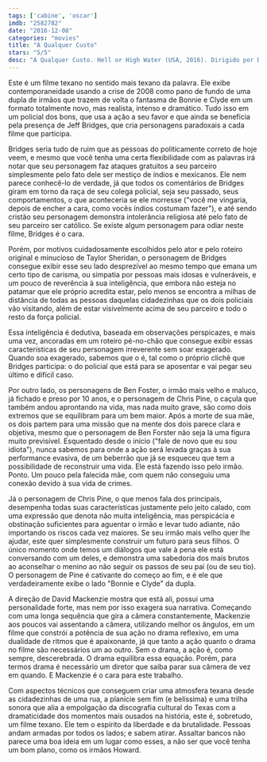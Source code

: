 ```yaml
---
tags: ['cabine', 'oscar']
imdb: "2582782"
date: "2016-12-08"
categories: "movies"
title: "A Qualquer Custo"
stars: "5/5"
desc: "A Qualquer Custo. Hell or High Water (USA, 2016). Dirigido por David Mackenzie. Escrito por Taylor Sheridan. Com Dale Dickey (Elsie), Ben Foster (Tanner Howard), Chris Pine (Toby Howard), William Sterchi (Mr. Clauson), Buck Taylor (Old Man), Kristin Berg (Olney Teller), Jeff Bridges (Marcus Hamilton), Gil Birmingham (Alberto Parker), Jackamoe Buzzell (Archer City Deputy)."
---
```

Este é um filme texano no sentido mais texano da palavra. Ele exibe contemporaneidade usando a crise de 2008 como pano de fundo de uma dupla de irmãos que trazem de volta o fantasma de Bonnie e Clyde em um formato totalmente novo, mas realista, intenso e dramático. Tudo isso em um policial dos bons, que usa a ação a seu favor e que ainda se beneficia pela presença de Jeff Bridges, que cria personagens paradoxais a cada filme que participa.

Bridges seria tudo de ruim que as pessoas do politicamente correto de hoje veem, e mesmo que você tenha uma certa flexibilidade com as palavras irá notar que seu personagem faz ataques gratuitos a seu parceiro simplesmente pelo fato dele ser mestiço de índios e mexicanos. Ele nem parece conhecê-lo de verdade, já que todos os comentários de Bridges giram em torno da raça de seu colega policial, seja seu passado, seus comportamentos, o que aconteceria se ele morresse ("você me vingaria, depois de encher a cara, como vocês índios costumam fazer"), e até sendo cristão seu personagem demonstra intolerância religiosa até pelo fato de seu parceiro ser católico. Se existe algum personagem para odiar neste filme, Bridges é o cara.

Porém, por motivos cuidadosamente escolhidos pelo ator e pelo roteiro original e minucioso de Taylor Sheridan, o personagem de Bridges consegue exibir esse seu lado desprezível ao mesmo tempo que emana um certo tipo de carisma, ou simpatia por pessoas mais idosas e vulneráveis, e um pouco de reverência à sua inteligência, que embora não esteja no patamar que ele próprio acredita estar, pelo menos se encontra a milhas de distância de todas as pessoas daquelas cidadezinhas que os dois policiais vão visitando, além de estar visivelmente acima de seu parceiro e todo o resto da força policial.

Essa inteligência é dedutiva, baseada em observações perspicazes, e mais uma vez, ancoradas em um roteiro pé-no-chão que consegue exibir essas características de seu personagem irreverente sem soar exagerado. Quando soa exagerado, sabemos que o é, tal como o próprio clichê que Bridges participa: o do policial que está para se aposentar e vai pegar seu último e difícil caso.

Por outro lado, os personagens de Ben Foster, o irmão mais velho e maluco, já fichado e preso por 10 anos, e o personagem de Chris Pine, o caçula que também andou aprontando na vida, mas nada muito grave, são como dois extremos que se equilibram para um bem maior. Após a morte de sua mãe, os dois partem para uma missão que na mente dos dois parece clara e objetiva, mesmo que o personagem de Ben Forster não seja lá uma figura muito previsível. Esquentado desde o início ("fale de novo que eu sou idiota"), nunca sabemos para onde a ação será levada graças à sua performance evasiva, de um beberrão que já se esqueceu que tem a possibilidade de reconstruir uma vida. Ele está fazendo isso pelo irmão. Ponto. Um pouco pela falecida mãe, com quem não conseguiu uma conexão devido à sua vida de crimes.

Já o personagem de Chris Pine, o que menos fala dos principais, desempenha todas suas características justamente pelo jeito calado, com uma expressão que denota não muita inteligência, mas perspicácia e obstinação suficientes para aguentar o irmão e levar tudo adiante, não importando os riscos cada vez maiores. Se seu irmão mais velho quer lhe ajudar, este quer simplesmente construir um futuro para seus filhos. O único momento onde temos um diálogos que vale à pena ele está conversando com um deles, e demonstra uma sabedoria dos mais brutos ao aconselhar o menino ao não seguir os passos de seu pai (ou de seu tio). O personagem de Pine é cativante do começo ao fim, e é ele que verdadeiramente exibe o lado "Bonnie e Clyde" da dupla.

A direção de David Mackenzie mostra que está ali, possui uma personalidade forte, mas nem por isso exagera sua narrativa. Começando com uma longa sequência que gira a câmera constantemente, Mackenzie aos poucos vai assentando a câmera, utilizando melhor os ângulos, em um filme que constrói a potência de sua ação no drama reflexivo, em uma dualidade de ritmos que é apaixonante, já que tanto a ação quanto o drama no filme são necessários um ao outro. Sem o drama, a ação é, como sempre, descerebrada. O drama equilibra essa equação. Porém, para termos drama é necessário um diretor que saiba parar sua câmera de vez em quando. E Mackenzie é o cara para este trabalho.

Com aspectos técnicos que conseguem criar uma atmosfera texana desde as cidadezinhas de uma rua, a planície sem fim (e belíssima) e uma trilha sonora que alia a empolgação da discografia cultural do Texas com a dramaticidade dos momentos mais ousados na história, este é, sobretudo, um filme texano. Ele tem o espírito da liberdade e da brutalidade. Pessoas andam armadas por todos os lados; e sabem atirar. Assaltar bancos não parece uma boa ideia em um lugar como esses, a não ser que você tenha um bom plano, como os irmãos Howard.
